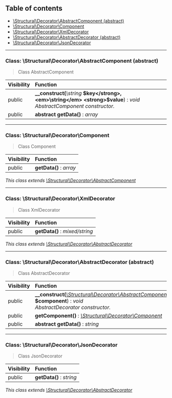 ## Table of contents

- [\Structural\Decorator\AbstractComponent (abstract)](#class-structuraldecoratorabstractcomponent-abstract)
- [\Structural\Decorator\Component](#class-structuraldecoratorcomponent)
- [\Structural\Decorator\XmlDecorator](#class-structuraldecoratorxmldecorator)
- [\Structural\Decorator\AbstractDecorator (abstract)](#class-structuraldecoratorabstractdecorator-abstract)
- [\Structural\Decorator\JsonDecorator](#class-structuraldecoratorjsondecorator)

<hr />

### Class: \Structural\Decorator\AbstractComponent (abstract)

> Class AbstractComponent

| Visibility | Function |
|:-----------|:---------|
| public | <strong>__construct(</strong><em>\string</em> <strong>$key</strong>, <em>\string</em> <strong>$value</strong>)</strong> : <em>void</em><br /><em>AbstractComponent constructor.</em> |
| public | <strong>abstract getData()</strong> : <em>array</em> |

<hr />

### Class: \Structural\Decorator\Component

> Class Component

| Visibility | Function |
|:-----------|:---------|
| public | <strong>getData()</strong> : <em>array</em> |

*This class extends [\Structural\Decorator\AbstractComponent](#class-structuraldecoratorabstractcomponent-abstract)*

<hr />

### Class: \Structural\Decorator\XmlDecorator

> Class XmlDecorator

| Visibility | Function |
|:-----------|:---------|
| public | <strong>getData()</strong> : <em>mixed/string</em> |

*This class extends [\Structural\Decorator\AbstractDecorator](#class-structuraldecoratorabstractdecorator-abstract)*

<hr />

### Class: \Structural\Decorator\AbstractDecorator (abstract)

> Class AbstractDecorator

| Visibility | Function |
|:-----------|:---------|
| public | <strong>__construct(</strong><em>[\Structural\Decorator\AbstractComponent](#class-structuraldecoratorabstractcomponent-abstract)</em> <strong>$component</strong>)</strong> : <em>void</em><br /><em>AbstractDecorator constructor.</em> |
| public | <strong>getComponent()</strong> : <em>[\Structural\Decorator\Component](#class-structuraldecoratorcomponent)</em> |
| public | <strong>abstract getData()</strong> : <em>string</em> |

<hr />

### Class: \Structural\Decorator\JsonDecorator

> Class JsonDecorator

| Visibility | Function |
|:-----------|:---------|
| public | <strong>getData()</strong> : <em>string</em> |

*This class extends [\Structural\Decorator\AbstractDecorator](#class-structuraldecoratorabstractdecorator-abstract)*

